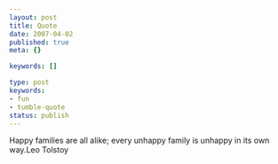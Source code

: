 ```yaml
---
layout: post
title: Quote
date: 2007-04-02
published: true
meta: {}

keywords: []

type: post
keywords:
- fun
- tumble-quote
status: publish
---
```

<!-- blockquote  -->Happy families are all alike; every unhappy family is unhappy in its own way.<!-- endblockquote  -->Leo Tolstoy
